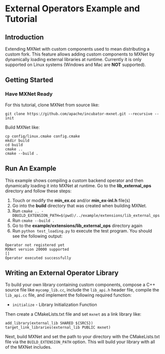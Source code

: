 <!--- Licensed to the Apache Software Foundation (ASF) under one -->
<!--- or more contributor license agreements.  See the NOTICE file -->
<!--- distributed with this work for additional information -->
<!--- regarding copyright ownership.  The ASF licenses this file -->
<!--- to you under the Apache License, Version 2.0 (the -->
<!--- "License"); you may not use this file except in compliance -->
<!--- with the License.  You may obtain a copy of the License at -->

<!---   http://www.apache.org/licenses/LICENSE-2.0 -->

<!--- Unless required by applicable law or agreed to in writing, -->
<!--- software distributed under the License is distributed on an -->
<!--- "AS IS" BASIS, WITHOUT WARRANTIES OR CONDITIONS OF ANY -->
<!--- KIND, either express or implied.  See the License for the -->
<!--- specific language governing permissions and limitations -->
<!--- under the License. -->

External Operators Example and Tutorial
=======================================

## Introduction

Extending MXNet with custom components used to mean distributing a custom fork. This feature allows adding custom components to MXNet by dynamically loading external libraries at runtime. Currently it is only supported on Linux systems (Windows and Mac are __NOT__ supported). 

## Getting Started

### Have MXNet Ready

For this tutorial, clone MXNet from source like:
```
git clone https://github.com/apache/incubator-mxnet.git --recursive --init
```

Build MXNet like:
```
cp config/linux.cmake config.cmake
mkdir build
cd build
cmake ..
cmake --build .
```

## Run An Example

This example shows compiling a custom backend operator and then dynamically loading it into MXNet at runtime. Go to the **lib_external_ops** directory and follow these steps:

1. Touch or modify the **min_ex.cc** and/or **min_ex-inl.h** file(s)
2. Go into the **build** directory that was created when building MXNet.
3. Run `cmake .. -DBUILD_EXTENSION_PATH=$(pwd)/../example/extensions/lib_external_ops`
4. Run `cmake --build .`
5. Go to the **example/extensions/lib_external_ops** directory again
6. Run `python test_loading.py` to execute the test program. You should see the following output:
```
Operator not registered yet
MXNet version 20000 supported
[]
Operator executed successfully
```

## Writing an External Operator Library
To build your own library containing custom components, compose a C++ source file like `mycomp_lib.cc`, include the `lib_api.h` header file, compile the `lib_api.cc` file, and implement the following required function:
- `initialize` - Library Initialization Function

Then create a CMakeLists.txt file and set `mxnet` as a link library like:
```
add_library(external_lib SHARED ${SRCS})
target_link_libraries(external_lib PUBLIC mxnet)
```

Next, build MXNet and set the path to your directory with the CMakeLists.txt file via the `BUILD_EXTENSION_PATH` option. This will build your library with all of the MXNet includes. 
